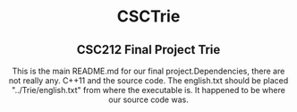 <h1 align="center">CSCTrie</h1>
<h2 align="center">CSC212 Final Project Trie</h2>

<p align="center">This is the main README.md for our final project.Dependencies, there are not really any.  C++11 and the source code.  The english.txt should be placed "../Trie/english.txt" from where the executable is.  It happened to be where our source code was.
  
</p>